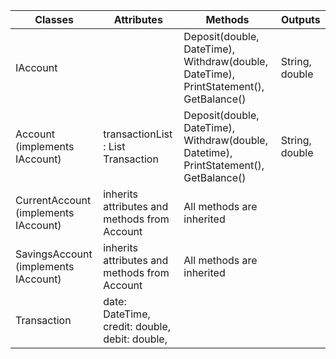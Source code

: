 | Classes                              	| Attributes                                     	| Methods                                                                               	| Outputs          	|
|--------------------------------------	|------------------------------------------------	|---------------------------------------------------------------------------------------	|------------------	|
| IAccount                             	|                                                	| Deposit(double, DateTime), Withdraw(double, DateTime), PrintStatement(), GetBalance() 	|   String, double 	|
| Account (implements IAccount)        	| transactionList : List Transaction             	| Deposit(double, DateTime), Withdraw(double, Datetime), PrintStatement(), GetBalance() 	|   String, double 	|
| CurrentAccount (implements IAccount) 	| inherits attributes and methods from Account   	| All methods are inherited                                                             	|                  	|
| SavingsAccount (implements IAccount) 	| inherits attributes and methods from Account  	| All methods are inherited                                                             	|                  	|
| Transaction                          	| date: DateTime, credit: double, debit: double, 	|                                                                                       	|                  	|